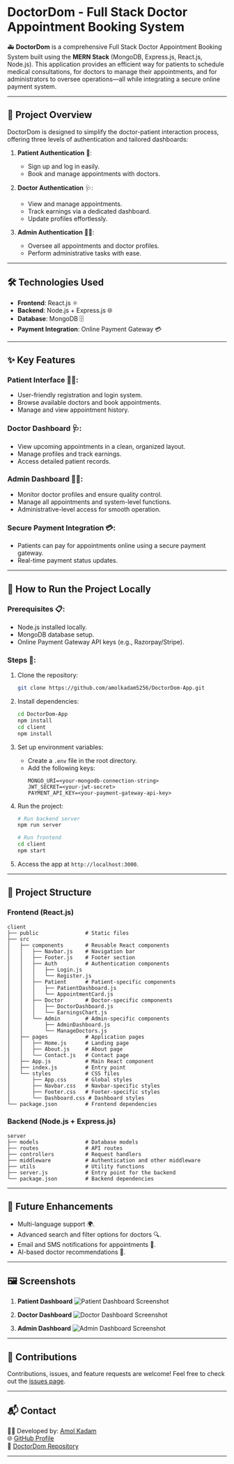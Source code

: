 # DoctorDom - Full Stack Doctor Appointment Booking System 

🚑 **DoctorDom** is a comprehensive Full Stack Doctor Appointment Booking System built using the **MERN Stack** (MongoDB, Express.js, React.js, Node.js). This application provides an efficient way for patients to schedule medical consultations, for doctors to manage their appointments, and for administrators to oversee operations—all while integrating a secure online payment system. 

---

## 🌟 **Project Overview**

DoctorDom is designed to simplify the doctor-patient interaction process, offering three levels of authentication and tailored dashboards:

1. **Patient Authentication** 👤: 
   - Sign up and log in easily.
   - Book and manage appointments with doctors.

2. **Doctor Authentication** 🩺:
   - View and manage appointments.
   - Track earnings via a dedicated dashboard.
   - Update profiles effortlessly.

3. **Admin Authentication** 👨‍💼:
   - Oversee all appointments and doctor profiles.
   - Perform administrative tasks with ease.

---

## 🛠️ **Technologies Used**

- **Frontend**: React.js ⚛️
- **Backend**: Node.js + Express.js 🌐
- **Database**: MongoDB 🗄️
- **Payment Integration**: Online Payment Gateway 💳

---

## ✨ **Key Features**

### Patient Interface 🧑‍⚕️:
- User-friendly registration and login system.
- Browse available doctors and book appointments.
- Manage and view appointment history.

### Doctor Dashboard 🩺:
- View upcoming appointments in a clean, organized layout.
- Manage profiles and track earnings.
- Access detailed patient records.

### Admin Dashboard 👨‍💼:
- Monitor doctor profiles and ensure quality control.
- Manage all appointments and system-level functions.
- Administrative-level access for smooth operation.

### Secure Payment Integration 💳:
- Patients can pay for appointments online using a secure payment gateway.
- Real-time payment status updates.

---

## 📌 **How to Run the Project Locally**

### Prerequisites 📋:
- Node.js installed locally.
- MongoDB database setup.
- Online Payment Gateway API keys (e.g., Razorpay/Stripe).

### Steps 🚀:
1. Clone the repository:
   ```bash
   git clone https://github.com/amolkadam5256/DoctorDom-App.git
   ```

2. Install dependencies:
   ```bash
   cd DoctorDom-App
   npm install
   cd client
   npm install
   ```

3. Set up environment variables:
   - Create a `.env` file in the root directory.
   - Add the following keys:
     ```env
     MONGO_URI=<your-mongodb-connection-string>
     JWT_SECRET=<your-jwt-secret>
     PAYMENT_API_KEY=<your-payment-gateway-api-key>
     ```

4. Run the project:
   ```bash
   # Run backend server
   npm run server

   # Run frontend
   cd client
   npm start
   ```

5. Access the app at `http://localhost:3000`.

---

## 📁 **Project Structure**

### Frontend (React.js)
```plaintext
client
├── public               # Static files
├── src
│   ├── components       # Reusable React components
│   │   ├── Navbar.js    # Navigation bar
│   │   ├── Footer.js    # Footer section
│   │   ├── Auth         # Authentication components
│   │   │   ├── Login.js
│   │   │   └── Register.js
│   │   ├── Patient      # Patient-specific components
│   │   │   ├── PatientDashboard.js
│   │   │   └── AppointmentCard.js
│   │   ├── Doctor       # Doctor-specific components
│   │   │   ├── DoctorDashboard.js
│   │   │   └── EarningsChart.js
│   │   └── Admin        # Admin-specific components
│   │       ├── AdminDashboard.js
│   │       └── ManageDoctors.js
│   ├── pages            # Application pages
│   │   ├── Home.js      # Landing page
│   │   ├── About.js     # About page
│   │   └── Contact.js   # Contact page
│   ├── App.js           # Main React component
│   ├── index.js         # Entry point
│   └── styles           # CSS files
│       ├── App.css      # Global styles
│       ├── Navbar.css   # Navbar-specific styles
│       ├── Footer.css   # Footer-specific styles
│       └── Dashboard.css # Dashboard styles
└── package.json         # Frontend dependencies
```

### Backend (Node.js + Express.js)
```plaintext
server
├── models               # Database models
├── routes               # API routes
├── controllers          # Request handlers
├── middleware           # Authentication and other middleware
├── utils                # Utility functions
├── server.js            # Entry point for the backend
└── package.json         # Backend dependencies
```

---

## 🎯 **Future Enhancements**

- Multi-language support 🌍.
- Advanced search and filter options for doctors 🔍.
- Email and SMS notifications for appointments 📧.
- AI-based doctor recommendations 🤖.

---

## 🖼️ **Screenshots**

1. **Patient Dashboard**
   ![Patient Dashboard Screenshot](link-to-image)

2. **Doctor Dashboard**
   ![Doctor Dashboard Screenshot](link-to-image)

3. **Admin Dashboard**
   ![Admin Dashboard Screenshot](link-to-image)

---

## 🤝 **Contributions**

Contributions, issues, and feature requests are welcome! Feel free to check out the [issues page](https://github.com/amolkadam5256/DoctorDom-App/issues).

---

## 📬 **Contact**

👨‍💻 Developed by: [Amol Kadam](mailto:amolkadam1274@gmail.com)  
🌐 [GitHub Profile](https://github.com/amolkadam5256)  
📂 [DoctorDom Repository](https://github.com/amolkadam5256/DoctorDom-App)

---
